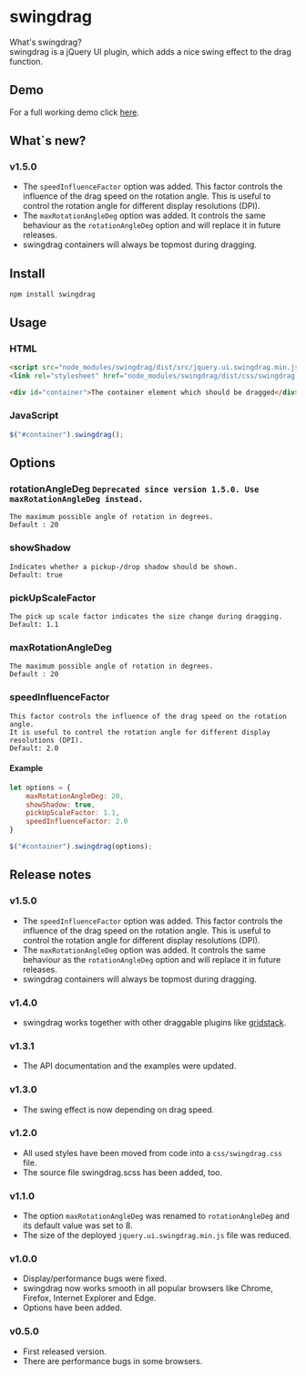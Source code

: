 # swingdrag

What's swingdrag?\
swingdrag is a jQuery UI plugin, which adds a nice swing effect to the drag function.

## Demo
For a full working demo click [here](http://codepen.io/waxalot/pen/xdOaRW).

## What`s new?

### v1.5.0
* The `speedInfluenceFactor` option was added. This factor controls the influence of the drag speed on the rotation angle. This is useful to control the rotation angle for different display resolutions (DPI).
* The `maxRotationAngleDeg` option was added. It controls the same behaviour as the `rotationAngleDeg` option and will replace it in future releases.
* swingdrag containers will always be topmost during dragging.
 
## Install
```
npm install swingdrag
```

## Usage
### HTML
```html
<script src="node_modules/swingdrag/dist/src/jquery.ui.swingdrag.min.js"></script>
<link rel="stylesheet" href="node_modules/swingdrag/dist/css/swingdrag.css" />

<div id="container">The container element which should be dragged</div>
```
### JavaScript
```js
$("#container").swingdrag();
```

## Options

### rotationAngleDeg `Deprecated since version 1.5.0. Use maxRotationAngleDeg instead.`
```
The maximum possible angle of rotation in degrees.
Default : 20
```

### showShadow
```
Indicates whether a pickup-/drop shadow should be shown.
Default: true
```

### pickUpScaleFactor
```
The pick up scale factor indicates the size change during dragging.
Default: 1.1
```

### maxRotationAngleDeg
```
The maximum possible angle of rotation in degrees.
Default : 20
```

### speedInfluenceFactor
```
This factor controls the influence of the drag speed on the rotation angle.
It is useful to control the rotation angle for different display resolutions (DPI).
Default: 2.0
```

#### Example
```js
let options = {
    maxRotationAngleDeg: 20, 
    showShadow: true, 
    pickUpScaleFactor: 1.1,
    speedInfluenceFactor: 2.0
}

$("#container").swingdrag(options);
```

## Release notes
### v1.5.0
* The `speedInfluenceFactor` option was added. This factor controls the influence of the drag speed on the rotation angle. This is useful to control the rotation angle for different display resolutions (DPI).
* The `maxRotationAngleDeg` option was added. It controls the same behaviour as the `rotationAngleDeg` option and will replace it in future releases.
* swingdrag containers will always be topmost during dragging.

### v1.4.0
* swingdrag works together with other draggable plugins like [gridstack](https://www.npmjs.com/package/gridstack).

### v1.3.1
* The API documentation and the examples were updated.

### v1.3.0
* The swing effect is now depending on drag speed.

### v1.2.0
* All used styles have been moved from code into a `css/swingdrag.css` file.
* The source file swingdrag.scss has been added, too.

### v1.1.0
* The option `maxRotationAngleDeg` was renamed to `rotationAngleDeg` and its default value was set to 8.
* The size of the deployed `jquery.ui.swingdrag.min.js` file was reduced.

### v1.0.0
* Display/performance bugs were fixed.
* swingdrag now works smooth in all popular browsers like Chrome, Firefox, Internet Explorer and Edge.
* Options have been added.

### v0.5.0
* First released version. 
* There are performance bugs in some browsers.